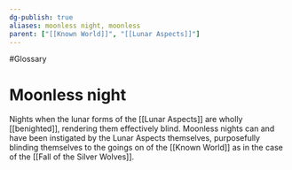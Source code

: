 ```yaml
---
dg-publish: true
aliases: moonless night, moonless
parent: ["[[Known World]]", "[[Lunar Aspects]]"]
---
```

#Glossary 
# Moonless night

Nights when the lunar forms of the [[Lunar Aspects]] are wholly [[benighted]], rendering them effectively blind. Moonless nights can and have been instigated by the Lunar Aspects themselves, purposefully blinding themselves to the goings on of the [[Known World]] as in the case of the [[Fall of the Silver Wolves]].